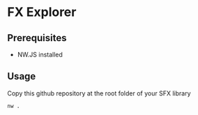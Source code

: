 # FX Explorer

## Prerequisites

- NW.JS installed

## Usage

Copy this github repository at the root folder of your SFX library

```sh
nw .
```
